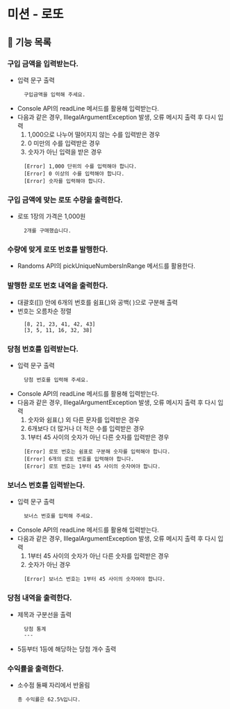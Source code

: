 # 미션 - 로또

## 🔨 기능 목록

### 구입 금액을 입력받는다.
  * 입력 문구 출력
    ```plain
      구입금액을 입력해 주세요.
    ``` 
  * Console API의 readLine 메서드를 활용해 입력받는다.
  * 다음과 같은 경우, IllegalArgumentException 발생, 오류 메시지 출력 후 다시 입력
    1. 1,000으로 나누어 떨어지지 않는 수를 입력받은 경우
    2. 0 미만의 수를 입력받은 경우
    3. 숫자가 아닌 입력을 받은 경우
    ```plain
      [Error] 1,000 단위의 수를 입력해야 합니다.
      [Error] 0 이상의 수를 입력해야 합니다.
      [Error] 숫자를 입력해야 합니다.
    ```
### 구입 금액에 맞는 로또 수량을 출력한다.
  * 로또 1장의 가격은 1,000원
    ```plain
      2개를 구매했습니다.
    ```
### 수량에 맞게 로또 번호를 발행한다.
  * Randoms API의 pickUniqueNumbersInRange 메서드를 활용한다.
### 발행한 로또 번호 내역을 출력한다.
  * 대괄호([]) 안에 6개의 번호를 쉼표(,)와 공백( )으로 구분해 출력
  * 번호는 오름차순 정렬
    ```plain
      [8, 21, 23, 41, 42, 43]
      [3, 5, 11, 16, 32, 38]
    ```
### 당첨 번호를 입력받는다.
  * 입력 문구 출력
    ```plain
      당첨 번호를 입력해 주세요.
    ``` 
  * Console API의 readLine 메서드를 활용해 입력받는다.
  * 다음과 같은 경우, IllegalArgumentException 발생, 오류 메시지 출력 후 다시 입력
    1. 숫자와 쉼표(,) 외 다른 문자를 입력받은 경우
    2. 6개보다 더 많거나 더 적은 수를 입력받은 경우
    3. 1부터 45 사이의 숫자가 아닌 다른 숫자를 입력받은 경우
    ```plain
      [Error] 로또 번호는 쉼표로 구분해 숫자를 입력해야 합니다.
      [Error] 6개의 로또 번호를 입력해야 합니다.
      [Error] 로또 번호는 1부터 45 사이의 숫자여야 합니다.
    ```
### 보너스 번호를 입력받는다.
  * 입력 문구 출력
    ```plain
      보너스 번호를 입력해 주세요.
    ``` 
  * Console API의 readLine 메서드를 활용해 입력받는다.
  * 다음과 같은 경우, IllegalArgumentException 발생, 오류 메시지 출력 후 다시 입력
    1. 1부터 45 사이의 숫자가 아닌 다른 숫자를 입력받은 경우
    2. 숫자가 아닌 경우
    ```plain
      [Error] 보너스 번호는 1부터 45 사이의 숫자여야 합니다.
    ```
### 당첨 내역을 출력한다.
  * 제목과 구분선을 출력
    ```plain
      당첨 통계
      ---
    ```
  * 5등부터 1등에 해당하는 당첨 개수 출력
### 수익률을 출력한다.
  * 소수점 둘째 자리에서 반올림    
    ```plain
    총 수익률은 62.5%입니다.
    ```